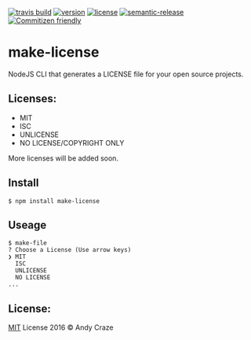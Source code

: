[![travis build](https://img.shields.io/travis/accraze/make-license.svg)](https://travis-ci.org/accraze/make-license)
[![version](https://img.shields.io/npm/v/make-license.svg)](https://www.npmjs.com/package/make-license)
[![license](https://img.shields.io/npm/l/make-license.svg)](https://www.npmjs.com/package/make-license)
[![semantic-release](https://img.shields.io/badge/%20%20%F0%9F%93%A6%F0%9F%9A%80-semantic--release-e10079.svg)](https://github.com/semantic-release/semantic-release)
[![Commitizen friendly](https://img.shields.io/badge/commitizen-friendly-brightgreen.svg)](http://commitizen.github.io/cz-cli/)

# make-license

NodeJS CLI that generates a LICENSE file for your open source projects.

## Licenses:

* MIT
* ISC
* UNLICENSE
* NO LICENSE/COPYRIGHT ONLY

More licenses will be added soon.

## Install

```
$ npm install make-license
```

## Useage
```
$ make-file
? Choose a License (Use arrow keys)
❯ MIT
  ISC
  UNLICENSE
  NO LICENSE
...
```

## License:
[MIT](https://github.com/accraze/machine-translator/blob/master/LICENSE) License 2016 © Andy Craze
